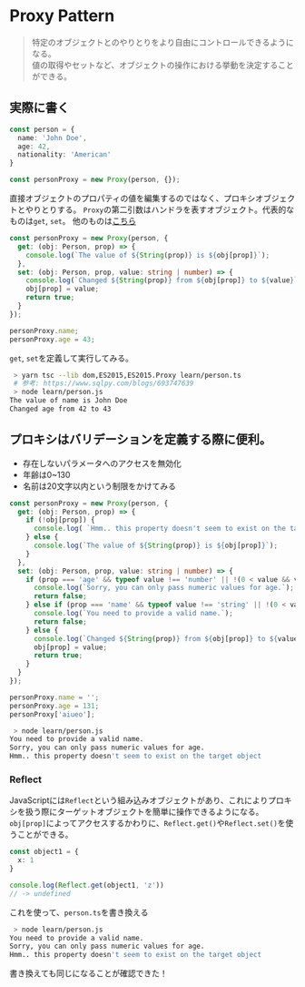 # Proxy Pattern
> 特定のオブジェクトとのやりとりをより自由にコントロールできるようになる。<br>
> 値の取得やセットなど、オブジェクトの操作における挙動を決定することができる。

## 実際に書く
```ts
const person = {
  name: 'John Doe',
  age: 42,
  nationality: 'American'
}

const personProxy = new Proxy(person, {});
```
直接オブジェクトのプロパティの値を編集するのではなく、プロキシオブジェクトとやりとりする。
`Proxy`の第二引数はハンドラを表すオブジェクト。代表的なものは`get`, `set`。
他のものは[こちら](https://developer.mozilla.org/ja/docs/Web/JavaScript/Reference/Global_Objects/Proxy)

```ts
const personProxy = new Proxy(person, {
  get: (obj: Person, prop) => {
    console.log(`The value of ${String(prop)} is ${obj[prop]}`);
  },
  set: (obj: Person, prop, value: string | number) => {
    console.log(`Changed ${String(prop)} from ${obj[prop]} to ${value}`);
    obj[prop] = value;
    return true;
  }
});

personProxy.name;
personProxy.age = 43;
```

`get`, `set`を定義して実行してみる。
```bash
 > yarn tsc --lib dom,ES2015,ES2015.Proxy learn/person.ts
 # 参考: https://www.sqlpy.com/blogs/693747639
 > node learn/person.js 
The value of name is John Doe
Changed age from 42 to 43
```

## プロキシはバリデーションを定義する際に便利。
- 存在しないパラメータへのアクセスを無効化
- 年齢は0~130
- 名前は20文字以内という制限をかけてみる
```ts
const personProxy = new Proxy(person, {
  get: (obj: Person, prop) => {
    if (!obj[prop]) {
      console.log( `Hmm.. this property doesn't seem to exist on the target object`);
    } else {
      console.log(`The value of ${String(prop)} is ${obj[prop]}`);
    }
  },
  set: (obj: Person, prop, value: string | number) => {
    if (prop === 'age' && typeof value !== 'number' || !(0 < value && value < 130)) {
      console.log(`Sorry, you can only pass numeric values for age.`);
      return false;
    } else if (prop === 'name' && typeof value !== 'string' || !(0 < value.toString().length && value.toString().length < 20)) {
      console.log(`You need to provide a valid name.`);
      return false;
    } else {
      console.log(`Changed ${String(prop)} from ${obj[prop]} to ${value}`);
      obj[prop] = value;
      return true;
    }
  }
});

personProxy.name = '';
personProxy.age = 131;
personProxy['aiueo'];
```
```bash
 > node learn/person.js
You need to provide a valid name.
Sorry, you can only pass numeric values for age.
Hmm.. this property doesn't seem to exist on the target object
```

### Reflect
JavaScriptには`Reflect`という組み込みオブジェクトがあり、これによりプロキシを扱う際にターゲットオブジェクトを簡単に操作できるようになる。
`obj[prop]`によってアクセスするかわりに、`Reflect.get()`や`Reflect.set()`を使うことができる。

```ts
const object1 = {
  x: 1
}

console.log(Reflect.get(object1, 'z'))
// -> undefined
```

これを使って、`person.ts`を書き換える

```bash
 > node learn/person.js
You need to provide a valid name.
Sorry, you can only pass numeric values for age.
Hmm.. this property doesn't seem to exist on the target object
```

書き換えても同じになることが確認できた！